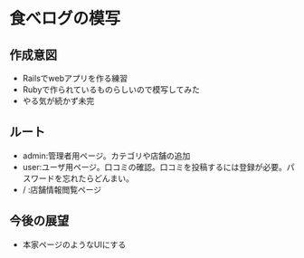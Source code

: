 # 食べログの模写

## 作成意図
- Railsでwebアプリを作る練習
- Rubyで作られているものらしいので模写してみた
- やる気が続かず未完

## ルート
- admin:管理者用ページ。カテゴリや店舗の追加
- user:ユーザ用ページ。口コミの確認。口コミを投稿するには登録が必要。パスワードを忘れたらどんまい。
- / :店舗情報閲覧ページ

## 今後の展望
- 本家ページのようなUIにする

